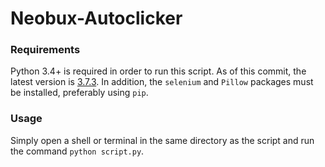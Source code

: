 # Neobux-Autoclicker

### Requirements
Python 3.4+ is required in order to run this script. As of this commit, the latest version is [3.7.3](https://www.python.org/downloads/release/python-373/). In addition, the `selenium` and `Pillow` packages must be installed, preferably using `pip`.

### Usage
Simply open a shell or terminal in the same directory as the script and run the command `python script.py`.
